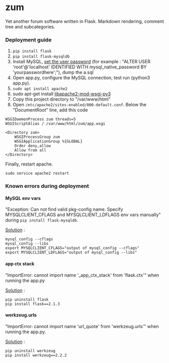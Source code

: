 # zum

Yet another forum software written in Flask. Markdown rendering, comment tree and subcategories.



### Deployment guide

1. `pip install flask`
2. `pip install flask-mysqldb`
3. Install MySQL, [set the user password](https://stackoverflow.com/questions/41645309/mysql-error-access-denied-for-user-rootlocalhost)
 (for example : "ALTER USER 'root'@'localhost' IDENTIFIED WITH mysql_native_password BY 'yourpasswordhere';"), dump the a.sql
4. Open app.py, configure the MySQL connection, test run (python3 app.py).
5. `sudo apt install apache2`
6. sudo apt-get install [libapache2-mod-wsgi-py3](https://stackoverflow.com/questions/2081776/couldnt-find-package-libapache2-mod-wsgi)
7. Copy this project directory to "/var/www/html"
8. Open `/etc/apache2/sites-enabled/000-default.conf`. Below the "DocumentRoot" line, add this code

```
WSGIDaemonProcess zum threads=5
WSGIScriptAlias / /var/www/html/zum/app.wsgi
 
<Directory zum>
    WSGIProcessGroup zum
    WSGIApplicationGroup %{GLOBAL}
    Order deny,allow
    Allow from all
</Directory>
```

Finally, restart apache.

`sudo service apache2 restart`


### Known errors during deployment

#### MySQL env vars
"Exception: Can not find valid pkg-config name. Specify MYSQLCLIENT_CFLAGS and MYSQLCLIENT_LDFLAGS env vars manually" during `pip install flask-mysqldb`.

[Solution](https://stackoverflow.com/questions/76875507/can-not-install-apache-airflow-providers-mysql-pkg-config-error) :

```
mysql_config --cflags
mysql_config --libs
export MYSQLCLIENT_CFLAGS="output of mysql_config --cflags"
export MYSQLCLIENT_LDFLAGS="output of mysql_config --libs"
```

#### app ctx stack
"ImportError: cannot import name '_app_ctx_stack' from 'flask.ctx'" when running the app.py

[Solution](https://stackoverflow.com/questions/73340344/cannot-use-module-aioflaskpython-importerror-cannot-import-name-app-ctx-st) :

```
pip uninstall flask
pip install flask==2.1.3
```

#### werkzeug.urls
"ImportError: cannot import name 'url_quote' from 'werkzeug.urls'" when running the app.py.

[Solution](https://stackoverflow.com/questions/77213053/why-did-flask-start-failing-with-importerror-cannot-import-name-url-quote-fr) :

```
pip uninstall werkzeug
pip install werkzeug==2.2.2
```
